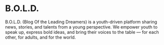 # B.O.L.D.
B.O.L.D. (Blog Of the Leading Dreamers) is a youth-driven platform sharing news, stories, and talents from a young perspective. We empower youth to speak up, express bold ideas, and bring their voices to the table — for each other, for adults, and for the world.
